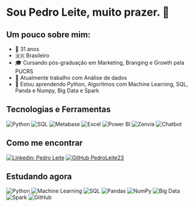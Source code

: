 # Sou Pedro Leite, muito prazer. 👋

## Um pouco sobre mim:
- 📆 31 anos
- 🇧🇷  Brasileiro
- 🎓 Cursando pós-graduação em Marketing, Branging e Growth pela PUCRS
- 🔭 Atualmente trabalho com Análise de dados
- 🌱 Estou aprendendo Python, Algoritmos com Machine Learning, SQL, Panda e Numpy, Big Data e Spark

## Tecnologias e Ferramentas
![Python](https://img.shields.io/badge/-Python-black?style=flat-square&logo=python)
![SQL](https://img.shields.io/badge/-SQL-black?style=flat-square&logo=mysql)
![Metabase](https://img.shields.io/badge/-Metabase-black?style=flat-square&logo=metabase)
![Excel](https://img.shields.io/badge/-Excel-black?style=flat-square&logo=microsoft-excel)
![Power BI](https://img.shields.io/badge/-Power%20BI-black?style=flat-square&logo=powerbi)
![Zenvia](https://img.shields.io/badge/-Zenvia-black?style=flat-square&logo=zenvia)
![Chatbot](https://img.shields.io/badge/-Chatbot-black?style=flat-square&logo=chatbot)

## Como me encontrar
[![Linkedin: Pedro Leite](https://img.shields.io/badge/-PedroLeite-blue?style=flat-square&logo=Linkedin&logoColor=white&link=https://www.linkedin.com/in/pedrol23/)](https://www.linkedin.com/in/pedrol23/)
[![GitHub PedroLeite23](https://img.shields.io/github/followers/PedroLeite23?label=follow&style=social)](https://github.com/PedroLeite23)

## Estudando agora
![Python](https://img.shields.io/badge/-Python-black?style=flat-square&logo=python)
![Machine Learning](https://img.shields.io/badge/-Machine%20Learning-black?style=flat-square&logo=TensorFlow)
![SQL](https://img.shields.io/badge/-SQL-black?style=flat-square&logo=mysql)
![Pandas](https://img.shields.io/badge/-Pandas-black?style=flat-square&logo=pandas)
![NumPy](https://img.shields.io/badge/-NumPy-black?style=flat-square&logo=numpy)
![Big Data](https://img.shields.io/badge/-Big%20Data-black?style=flat-square&logo=apache)
![Spark](https://img.shields.io/badge/-Spark-black?style=flat-square&logo=apache-spark)
![GitHub](https://img.shields.io/badge/-GitHub-black?style=flat-square&logo=github)
